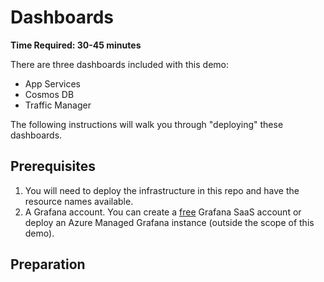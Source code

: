 # Dashboards
<!-- markdownlint-disable-next-line MD036 -->
**Time Required: 30-45 minutes**

There are three dashboards included with this demo:

* App Services
* Cosmos DB
* Traffic Manager

The following instructions will walk you through "deploying" these dashboards.

## Prerequisites

1. You will need to deploy the infrastructure in this repo and have the resource names available.
2. A Grafana account. You can create a [free](https://grafana.com/auth/sign-up/create-user) Grafana SaaS account or deploy an Azure Managed Grafana instance (outside the scope of this demo).

## Preparation
